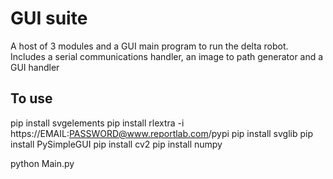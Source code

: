 # GUI suite

A host of 3 modules and a GUI main program to run the delta robot.
Includes a serial communications handler, an image to path generator and a GUI handler

## To use

pip install svgelements
pip install rlextra -i https://EMAIL:PASSWORD@www.reportlab.com/pypi
pip install svglib
pip install PySimpleGUI
pip install cv2
pip install numpy

python Main.py
